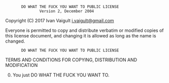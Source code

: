            DO WHAT THE FUCK YOU WANT TO PUBLIC LICENSE
                   Version 2, December 2004

Copyright (C) 2017 Ivan Vaigult <i.vaigult@gmail.com>

Everyone is permitted to copy and distribute verbatim or modified
copies of this license document, and changing it is allowed as long
as the name is changed.

           DO WHAT THE FUCK YOU WANT TO PUBLIC LICENSE
  TERMS AND CONDITIONS FOR COPYING, DISTRIBUTION AND MODIFICATION

 0. You just DO WHAT THE FUCK YOU WANT TO.
